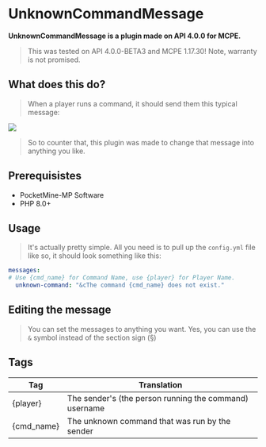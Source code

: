 # UnknownCommandMessage

**UnknownCommandMessage is a plugin made on API 4.0.0 for MCPE.**
> This was tested on API 4.0.0-BETA3 and MCPE 1.17.30! Note, warranty is not promised. 

## What does this do?
> When a player runs a command, it should send them this typical message:

<img src="https://cdn.discordapp.com/attachments/375005361154949120/891306297776042034/unknown.png">

> So to counter that, this plugin was made to change that message into anything you like.

## Prerequisistes

- PocketMine-MP Software
- PHP 8.0+

## Usage
> It's actually pretty simple. All you need is to pull up the ``config.yml`` file like so, it should look something like this:
```yaml
messages:
# Use {cmd_name} for Command Name, use {player} for Player Name.
  unknown-command: "&cThe command {cmd_name} does not exist."
```

## Editing the message
> You can set the messages to anything you want. Yes, you can use the ``&`` symbol instead of the section sign (§) 

## Tags

| Tag | Translation |
| --- | --- |
| {player} | The sender's (the person running the command) username |
| {cmd_name} | The unknown command that was run by the sender |
